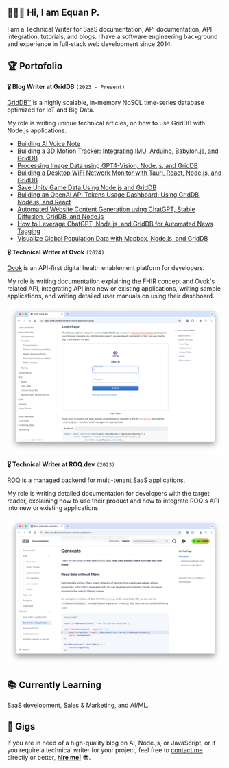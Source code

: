 ## 🧑🏻‍💻  Hi, I am Equan P.

I am a Technical Writer for SaaS documentation, API documentation, API integration, tutorials, and blogs. I have a software engineering background and experience in full-stack web development since 2014.

## 🏆  Portofolio

**🎖️  Blog Writer at GridDB**  `(2023 - Present)`

[GridDB™](https://griddb.net) is a highly scalable, in-memory NoSQL time-series database optimized for IoT and Big Data.

My role is writing unique technical articles, on how to use GridDB with Node.js applications.

- [Building AI Voice Note](https://griddb.net/en/blog/building-ai-voice-note/)  
- [Building a 3D Motion Tracker: Integrating IMU, Arduino, Babylon.js, and GridDB](https://griddb.net/en/blog/3d-motion-tracker/) 
- [Processing Image Data using GPT4-Vision, Node.js, and GridDB](https://griddb.net/en/blog/processing-image-data-using-gpt4-vision-node-js-and-griddb/)
- [Building a Desktop WiFi Network Monitor with Tauri, React, Node.js, and GridDB](https://griddb.net/en/blog/building-a-desktop-wifi-network-monitor-with-tauri-react-node-js-and-griddb/)
- [Save Unity Game Data Using Node.js and GridDB](https://griddb.net/en/blog/save-unity-game-data-using-node-js-and-griddb/)
- [Building an OpenAI API Tokens Usage Dashboard: Using GridDB, Node.js, and React](https://griddb.net/en/blog/building-an-openai-api-tokens-usage-dashboard-using-griddb-node-js-and-react/)
- [Automated Website Content Generation using ChatGPT, Stable Diffusion, GridDB, and Node.js](https://griddb.net/en/blog/automated-website-content-generation-using-chatgpt-stable-diffusion-griddb-and-node-js/)
- [How to Leverage ChatGPT, Node.js, and GridDB for Automated News Tagging](https://griddb.net/en/blog/how-to-leverage-chatgpt-node-js-and-griddb-for-automated-news-tagging/)
- [Visualize Global Population Data with Mapbox, Node.js, and GridDB](https://griddb.net/en/blog/visualize-global-population-data-with-mapbox-node-js-and-griddb/)

**🎖️  Technical Writer at Ovok** `(2024)`

[Ovok](https://ovok.com) is an API-first digital health enablement platform for developers.

My role is writing documentation explaining the FHIR concept and Ovok's related API, integrating API into new or existing applications, writing sample applications, and writing detailed user manuals on using their dashboard.

![ovok doc](/images/ovok-doc.png)


**🎖️  Technical Writer at ROQ.dev** `(2023)`

[ROQ](https://roq.dev) is a managed backend for multi-tenant SaaS applications. 

My role is writing detailed documentation for developers with the target reader, explaining how to use their product and how to integrate ROQ's API into new or existing applications.

![roq doc](/images/roq-doc.png)

## 📚 Currently Learning
SaaS development, Sales & Marketing, and AI/ML.

## 👔  Gigs

If you are in need of a high-quality blog on AI, Node.js, or JavaScript, or if you require a technical writer for your project, feel free to [contact me](mailto:equan.p@gmail.com) directly or better, [**hire me!**](https://www.upwork.com/freelancers/equan) 😎.

